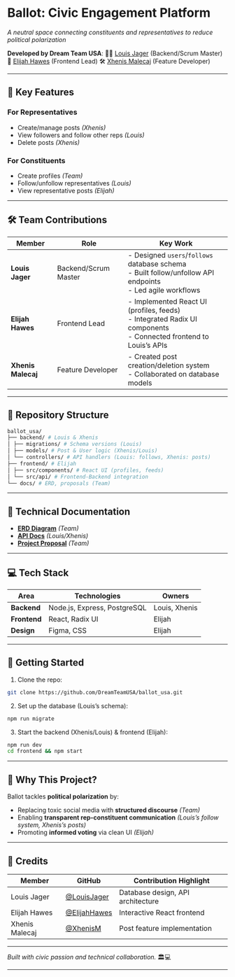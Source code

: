 # Ballot: Civic Engagement Platform
*A neutral space connecting constituents and representatives to reduce political polarization*

**Developed by Dream Team USA**:
👨‍💻 [Louis Jager](https://github.com/LouisJager) (Backend/Scrum Master)
🎨 [Elijah Hawes](https://github.com/ElijahHawes) (Frontend Lead)
🛠️ [Xhenis Malecaj](https://github.com/XhenisM) (Feature Developer)

---

## 🚀 Key Features
### **For Representatives**
- Create/manage posts *(Xhenis)*
- View followers and follow other reps *(Louis)*
- Delete posts *(Xhenis)*

### **For Constituents**
- Create profiles *(Team)*
- Follow/unfollow representatives *(Louis)*
- View representative posts *(Elijah)*

---

## 🛠️ **Team Contributions**
| Member | Role | Key Work |
|-------------------|-----------------------|----------|
| **Louis Jager** | Backend/Scrum Master | - Designed `users`/`follows` database schema <br> - Built follow/unfollow API endpoints <br> - Led agile workflows |
| **Elijah Hawes** | Frontend Lead | - Implemented React UI (profiles, feeds) <br> - Integrated Radix UI components <br> - Connected frontend to Louis’s APIs |
| **Xhenis Malecaj**| Feature Developer | - Created post creation/deletion system <br> - Collaborated on database models |

---

## 📂 **Repository Structure**
```bash
ballot_usa/
├── backend/ # Louis & Xhenis
│ ├── migrations/ # Schema versions (Louis)
│ ├── models/ # Post & User logic (Xhenis/Louis)
│ └── controllers/ # API handlers (Louis: follows, Xhenis: posts)
├── frontend/ # Elijah
│ ├── src/components/ # React UI (profiles, feeds)
│ └── src/api/ # Frontend-Backend integration
└── docs/ # ERD, proposals (Team)
```

---

## 🔗 **Technical Documentation**
- **[ERD Diagram](https://dbdiagram.io/d/663256d65b24a634d0425b3c)** *(Team)*
- **[API Docs](docs/api_endpoints.md)** *(Louis/Xhenis)*
- **[Project Proposal](docs/proposal.pdf)** *(Team)*

---

## 💻 **Tech Stack**
| Area | Technologies | Owners |
|------------|--------------|--------|
| **Backend** | Node.js, Express, PostgreSQL | Louis, Xhenis |
| **Frontend**| React, Radix UI | Elijah |
| **Design** | Figma, CSS | Elijah |

---

## 🚀 **Getting Started**
1. Clone the repo:
```bash
git clone https://github.com/DreamTeamUSA/ballot_usa.git
```
2. Set up the database (Louis’s schema):
```bash
npm run migrate
```
3. Start the backend (Xhenis/Louis) & frontend (Elijah):
```bash
npm run dev
cd frontend && npm start
```

---

## 🌟 **Why This Project?**
Ballot tackles **political polarization** by:
- Replacing toxic social media with **structured discourse** *(Team)*
- Enabling **transparent rep-constituent communication** *(Louis’s follow system, Xhenis’s posts)*
- Promoting **informed voting** via clean UI *(Elijah)*

---

## 👏 **Credits**
| Member | GitHub | Contribution Highlight |
|-------------------|--------|------------------------|
| Louis Jager | [@LouisJager](https://github.com/LouisJager) | Database design, API architecture |
| Elijah Hawes | [@ElijahHawes](https://github.com/ElijahHawes) | Interactive React frontend |
| Xhenis Malecaj | [@XhenisM](https://github.com/XhenisM) | Post feature implementation |

---

*Built with civic passion and technical collaboration.* 🏛️💻

---

